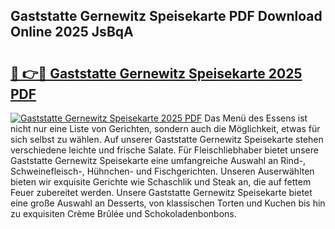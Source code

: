 ## Gaststatte Gernewitz Speisekarte PDF Download Online 2025 JsBqA

# <h2><a href="http://gccki9f.nevu.top/?p=Gaststatte+Gernewitz+Speisekarte">🔗 👉🔴 Gaststatte Gernewitz Speisekarte 2025 PDF</a></h2>

[![Gaststatte Gernewitz Speisekarte 2025 PDF](https://i.imgur.com/dBaPXMq.png)](http://gccki9f.nevu.top/?p=Gaststatte+Gernewitz+Speisekarte)
Das Menü des Essens ist nicht nur eine Liste von Gerichten, sondern auch die Möglichkeit, etwas für sich selbst zu wählen. Auf unserer Gaststatte Gernewitz Speisekarte stehen verschiedene leichte und frische Salate. Für Fleischliebhaber bietet unsere Gaststatte Gernewitz Speisekarte eine umfangreiche Auswahl an Rind-, Schweinefleisch-, Hühnchen- und Fischgerichten. Unseren Auserwählten bieten wir exquisite Gerichte wie Schaschlik und Steak an, die auf fettem Feuer zubereitet werden. Unsere Gaststatte Gernewitz Speisekarte bietet eine große Auswahl an Desserts, von klassischen Torten und Kuchen bis hin zu exquisiten Crème Brûlée und Schokoladenbonbons.

